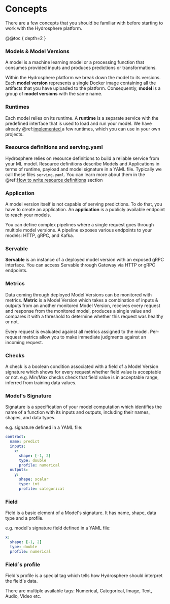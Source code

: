 # Concepts
There are a few concepts that you should be familiar with before starting to work with
 the Hydrosphere platform.

@@toc { depth=2 }


### Models & Model Versions

A model is a machine learning model or a processing function that consumes
provided inputs and produces predictions or transformations.

Within the Hydrosphere platform we break down the model to its versions.
Each **model version** represents a single Docker image containing all the artifacts
that you have uploaded to the platform. Consequently, **model** is a group of **model
 versions** with the same name.

### Runtimes

Each model relies on its runtime. A **runtime** is a separate service with the predefined
interface that is used to load and run your model. We have already @ref:[implemented
](../reference/runtimes.md) a few runtimes, which you can use in your own projects.

### Resource definitions and serving.yaml
Hydrosphere relies on resource definitions to build a reliable service from your
ML model. Resource definitions describe Models and Applications in terms
of runtime, payload and model signature in a YAML file. Typically we call these files 
`serving.yaml`. You can learn more about them in the @ref:[How to write resource definitions](../how-to/write-definitions.md) section


### Application

A model version itself is not capable of serving predictions. To do that, you
have to create an application. An **application** is a publicly available endpoint
to reach your models. 

You can define complex pipelines where a single request goes
through multiple model versions. A pipeline exposes various endpoints to your models:
HTTP, gRPC, and Kafka. 

### Servable

**Servable** is an instance of a deployed model version with an exposed gRPC interface.
 You can access Servable through Gateway via HTTP or gRPC endpoints.


### Metrics 

Data coming through deployed Model Versions can be monitored with metrics. **Metric** is a Model Version
which takes a combination of inputs & outputs from an another monitored Model Version,
receives every request and response from the monitored model,
produces a single value and compares it with a threshold to determine whether this request
was healthy or not.

Every request is evaluated against all metrics assigned to the model. Per-request metrics
allow you to make immediate judgments against an incoming request.

### Checks
A check is a boolean condition associated with a field of a Model Version signature which
 shows for every request whether field value is acceptable or not. e.g. Min/Max checks check
 that field value is in acceptable range, inferred from training data values.


### Model's Signature
Signature is a specification of your model computation which identifies the name of a
 function with its inputs and outputs, including their names, shapes, and data types.

e.g. signature defined in a YAML file:
```yaml
contract:
  name: predict
  inputs:
    x:
      shape: [-1, 2]
      type: double
      profile: numerical
  outputs:
    y:
      shape: scalar
      type: int
      profile: categorical
```

### Field
Field is a basic element of a Model's signature. It has name, shape, data type and a profile.

e.g. model's signature field defined in a YAML file:
```yaml
x:
  shape: [-1, 2]
  type: double
  profile: numerical
```

### Field`s profile
Field's profile is a special tag which tells how Hydrosphere should interpret the field's data.

There are multiple available tags: Numerical, Categorical, Image, Text, Audio, Video etc.
